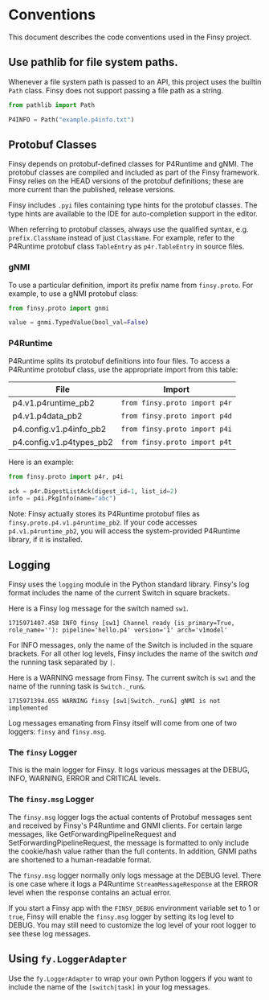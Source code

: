 # Conventions

This document describes the code conventions used in the Finsy project.

## Use pathlib for file system paths.

Whenever a file system path is passed to an API, this project uses the builtin `Path` class. Finsy does
not support passing a file path as a string.

```python
from pathlib import Path

P4INFO = Path("example.p4info.txt")
```

## Protobuf Classes

Finsy depends on protobuf-defined classes for P4Runtime and gNMI. The protobuf classes are compiled and 
included as part of the Finsy framework. Finsy relies on the HEAD versions of the protobuf definitions;
these are more current than the published, release versions.

Finsy includes `.pyi` files containing type hints for the protobuf classes. The type hints are
available to the IDE for auto-completion support in the editor.

When referring to protobuf classes, always use the qualified syntax, e.g. `prefix.ClassName` instead
of just `ClassName`. For example, refer to the P4Runtime protobuf class `TableEntry` as `p4r.TableEntry`
in source files.

### gNMI

To use a particular definition, import its prefix name from `finsy.proto`. For example, to use a gNMI
protobuf class:

```python
from finsy.proto import gnmi

value = gnmi.TypedValue(bool_val=False)
```

### P4Runtime

P4Runtime splits its protobuf definitions into four files. To access a P4Runtime protobuf class, use
the appropriate import from this table:

| File | Import |
| ---- | ------ |
| p4.v1.p4runtime_pb2       | `from finsy.proto import p4r` |
| p4.v1.p4data_pb2          | `from finsy.proto import p4d` |
| p4.config.v1.p4info_pb2   | `from finsy.proto import p4i` |
| p4.config.v1.p4types_pb2  | `from finsy.proto import p4t` |

Here is an example:

```python
from finsy.proto import p4r, p4i

ack = p4r.DigestListAck(digest_id=1, list_id=2)
info = p4i.PkgInfo(name="abc")
```

Note: Finsy actually stores its P4Runtime protobuf files as `finsy.proto.p4.v1.p4runtime_pb2`.
If your code accesses `p4.v1.p4runtime_pb2`, you will access the system-provided P4Runtime
library, if it is installed.

## Logging

Finsy uses the `logging` module in the Python standard library. Finsy's log
format includes the name of the current Switch in square brackets.

Here is a Finsy log message for the switch named `sw1`.

```
1715971407.458 INFO finsy [sw1] Channel ready (is_primary=True, role_name=''): pipeline='hello.p4' version='1' arch='v1model'
```

For INFO messages, only the name of the Switch is included in the square brackets.
For all other log levels, Finsy includes the name of the switch *and* the running
task separated by `|`.

Here is a WARNING message from Finsy. The current switch is `sw1` and the name
of the running task is `Switch._run&`.

```
1715971394.055 WARNING finsy [sw1|Switch._run&] gNMI is not implemented
```

Log messages emanating from Finsy itself will come from one of two
loggers: `finsy` and `finsy.msg`.

### The `finsy` Logger

This is the main logger for Finsy. It logs various messages at the DEBUG, INFO, 
WARNING, ERROR and CRITICAL levels.

### The `finsy.msg` Logger

The `finsy.msg` logger logs the actual contents of Protobuf messages sent and
received by Finsy's P4Runtime and GNMI clients. For certain large messages, 
like GetForwardingPipelineRequest and SetForwardingPipelineRequest, the message
is formatted to only include the cookie/hash value rather than the
full contents. In addition, GNMI paths are shortened to a human-readable format.

The `finsy.msg` logger normally only logs message at the DEBUG level. There is
one case where it logs a P4Runtime `StreamMessageResponse` at the ERROR level
when the response contains an actual error.

If you start a Finsy app with the `FINSY_DEBUG` environment variable set to 1
or `true`, Finsy will enable the `finsy.msg` logger by setting its log level
to DEBUG. You may still need to customize the log level of your root logger
to see these log messages.

## Using `fy.LoggerAdapter`

Use the `fy.LoggerAdapter` to wrap your own Python loggers if you want to
include the name of the `[switch|task]` in your log messages.


